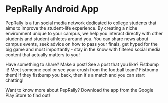 # PepRally Android App

PepRally is a fun social media network dedicated to college students that aims to improve the student-life experience. By creating a niche environment unique to your campus, we help you interact directly with other students and student athletes around you. You can share news about campus events, seek advice on how to pass your finals, get hyped for the big game and most importantly - stay in the know with filtered social media content that actually matters to you!

Have something to share? Make a post!
See a post that you like? Fistbump it!
Meet someone cool or see your crush from the football team? Fistbump them! If they fistbump you back, then it's a match and you can start chatting!

Want to know more about PepRally? Download the app from the Google Play Store to find out! 

